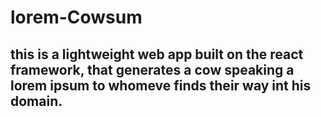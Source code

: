 # lorem-Cowsum
## this is a lightweight web app built on the react framework, that generates a cow speaking a lorem ipsum to whomeve finds their way int his domain.
